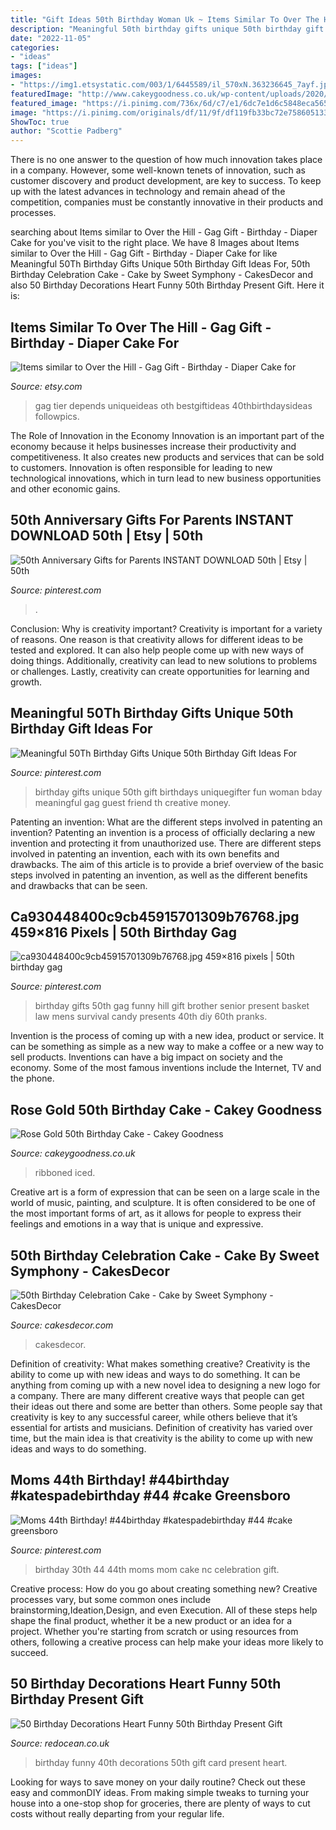 ```yaml
---
title: "Gift Ideas 50th Birthday Woman Uk ~ Items Similar To Over The Hill"
description: "Meaningful 50th birthday gifts unique 50th birthday gift ideas for"
date: "2022-11-05"
categories:
- "ideas"
tags: ["ideas"]
images:
- "https://img1.etsystatic.com/003/1/6445589/il_570xN.363236645_7ayf.jpg"
featuredImage: "http://www.cakeygoodness.co.uk/wp-content/uploads/2020/10/rose-gold-50th-drip-cake-10.jpg"
featured_image: "https://i.pinimg.com/736x/6d/c7/e1/6dc7e1d6c5848eca565fdc5829af5e3c.jpg"
image: "https://i.pinimg.com/originals/df/11/9f/df119fb33bc72e7586051332ec8a2f7a.jpg"
ShowToc: true
author: "Scottie Padberg"
---
```



There is no one answer to the question of how much innovation takes place in a company. However, some well-known tenets of innovation, such as customer discovery and product development, are key to success. To keep up with the latest advances in technology and remain ahead of the competition, companies must be constantly innovative in their products and processes.

	

		
searching about Items similar to Over the Hill - Gag Gift - Birthday - Diaper Cake for you've visit to the right place. We have 8 Images about Items similar to Over the Hill - Gag Gift - Birthday - Diaper Cake for like Meaningful 50Th Birthday Gifts Unique 50th Birthday Gift Ideas For, 50th Birthday Celebration Cake - Cake by Sweet Symphony - CakesDecor and also 50 Birthday Decorations Heart Funny 50th Birthday Present Gift. Here it is:
		
    
## Items Similar To Over The Hill - Gag Gift - Birthday - Diaper Cake For

<img loading=lazy src="https://img1.etsystatic.com/003/1/6445589/il_570xN.363236645_7ayf.jpg" onerror="this.onerror=null;this.src='https://tse2.mm.bing.net/th?id=OIP.tEQ4hcP8NQFtQ-3T8xrK_QHaL7&amp;pid=15.1';" alt="Items similar to Over the Hill - Gag Gift - Birthday - Diaper Cake for">

_Source: etsy.com_

>gag tier depends uniqueideas oth bestgiftideas 40thbirthdaysideas followpics. 

	

The Role of Innovation in the Economy
Innovation is an important part of the economy because it helps businesses increase their productivity and competitiveness. It also creates new products and services that can be sold to customers. Innovation is often responsible for leading to new technological innovations, which in turn lead to new business opportunities and other economic gains.

    
## 50th Anniversary Gifts For Parents INSTANT DOWNLOAD 50th | Etsy | 50th

<img loading=lazy src="https://i.pinimg.com/736x/fe/97/06/fe9706647e01db306104164c983addef.jpg" onerror="this.onerror=null;this.src='https://tse1.mm.bing.net/th?id=OIP.M4tBLc5k-bFjyWJ0rVgoLQHaJY&amp;pid=15.1';" alt="50th Anniversary Gifts for Parents INSTANT DOWNLOAD 50th | Etsy | 50th">

_Source: pinterest.com_

>. 

	

Conclusion: Why is creativity important?
Creativity is important for a variety of reasons. One reason is that creativity allows for different ideas to be tested and explored. It can also help people come up with new ways of doing things. Additionally, creativity can lead to new solutions to problems or challenges. Lastly, creativity can create opportunities for learning and growth.

    
## Meaningful 50Th Birthday Gifts Unique 50th Birthday Gift Ideas For

<img loading=lazy src="https://i.pinimg.com/736x/c4/dc/f0/c4dcf097d570a885a959b095e7536360.jpg" onerror="this.onerror=null;this.src='https://tse1.mm.bing.net/th?id=OIP.DLl9PJqG-9UrLeeqfclFGwHaLH&amp;pid=15.1';" alt="Meaningful 50Th Birthday Gifts Unique 50th Birthday Gift Ideas For">

_Source: pinterest.com_

>birthday gifts unique 50th gift birthdays uniquegifter fun woman bday meaningful gag guest friend th creative money. 

	

Patenting an invention: What are the different steps involved in patenting an invention?
Patenting an invention is a process of officially declaring a new invention and protecting it from unauthorized use. There are different steps involved in patenting an invention, each with its own benefits and drawbacks. The aim of this article is to provide a brief overview of the basic steps involved in patenting an invention, as well as the different benefits and drawbacks that can be seen.

    
## Ca930448400c9cb45915701309b76768.jpg 459×816 Pixels | 50th Birthday Gag

<img loading=lazy src="https://i.pinimg.com/originals/df/11/9f/df119fb33bc72e7586051332ec8a2f7a.jpg" onerror="this.onerror=null;this.src='https://tse2.mm.bing.net/th?id=OIP.zjIkM9XCIcTUTCVRMdlbBgAAAA&amp;pid=15.1';" alt="ca930448400c9cb45915701309b76768.jpg 459×816 pixels | 50th birthday gag">

_Source: pinterest.com_

>birthday gifts 50th gag funny hill gift brother senior present basket law mens survival candy presents 40th diy 60th pranks. 

	

Invention is the process of coming up with a new idea, product or service. It can be something as simple as a new way to make a coffee or a new way to sell products. Inventions can have a big impact on society and the economy. Some of the most famous inventions include the Internet, TV and the phone.

    
## Rose Gold 50th Birthday Cake - Cakey Goodness

<img loading=lazy src="http://www.cakeygoodness.co.uk/wp-content/uploads/2020/10/rose-gold-50th-drip-cake-10.jpg" onerror="this.onerror=null;this.src='https://tse2.mm.bing.net/th?id=OIP.0zuRaXlJcjQ8IRF7vuW5kQHaK2&amp;pid=15.1';" alt="Rose Gold 50th Birthday Cake - Cakey Goodness">

_Source: cakeygoodness.co.uk_

>ribboned iced. 

	

Creative art is a form of expression that can be seen on a large scale in the world of music, painting, and sculpture. It is often considered to be one of the most important forms of art, as it allows for people to express their feelings and emotions in a way that is unique and expressive.

    
## 50th Birthday Celebration Cake - Cake By Sweet Symphony - CakesDecor

<img loading=lazy src="https://pic.cakesdecor.com/m/pzco3kz5muyosinw1py5.jpg" onerror="this.onerror=null;this.src='https://tse3.mm.bing.net/th?id=OIP.rcI6bQHcgIgr2h39iK9nUQHaMI&amp;pid=15.1';" alt="50th Birthday Celebration Cake - Cake by Sweet Symphony - CakesDecor">

_Source: cakesdecor.com_

>cakesdecor. 

	

Definition of creativity: What makes something creative?
Creativity is the ability to come up with new ideas and ways to do something. It can be anything from coming up with a new novel idea to designing a new logo for a company. There are many different creative ways that people can get their ideas out there and some are better than others. Some people say that creativity is key to any successful career, while others believe that it’s essential for artists and musicians. Definition of creativity has varied over time, but the main idea is that creativity is the ability to come up with new ideas and ways to do something.

    
## Moms 44th Birthday! #44birthday #katespadebirthday #44 #cake Greensboro

<img loading=lazy src="https://i.pinimg.com/736x/6d/c7/e1/6dc7e1d6c5848eca565fdc5829af5e3c.jpg" onerror="this.onerror=null;this.src='https://tse4.mm.bing.net/th?id=OIP.JuAhTVuxZpx1ctBKbPNbowHaLo&amp;pid=15.1';" alt="Moms 44th Birthday! #44birthday #katespadebirthday #44 #cake greensboro">

_Source: pinterest.com_

>birthday 30th 44 44th moms mom cake nc celebration gift. 

	

Creative process: How do you go about creating something new?
Creative processes vary, but some common ones include brainstorming,Ideation,Design, and even Execution. All of these steps help shape the final product, whether it be a new product or an idea for a project. Whether you're starting from scratch or using resources from others, following a creative process can help make your ideas more likely to succeed.

    
## 50 Birthday Decorations Heart Funny 50th Birthday Present Gift

<img loading=lazy src="https://www.redocean.co.uk/image/cache/products/13912/image06_2000-1500x1500.jpg" onerror="this.onerror=null;this.src='https://tse3.mm.bing.net/th?id=OIP.M_5u6XGpNMgUWevYVAc9ygHaHa&amp;pid=15.1';" alt="50 Birthday Decorations Heart Funny 50th Birthday Present Gift">

_Source: redocean.co.uk_

>birthday funny 40th decorations 50th gift card present heart. 

	

Looking for ways to save money on your daily routine? Check out these easy and commonDIY ideas. From making simple tweaks to turning your house into a one-stop shop for groceries, there are plenty of ways to cut costs without really departing from your regular life.

